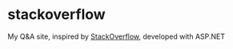 # stackoverflow

My Q&A site, inspired by [StackOverflow](www.stackoverflow.com), developed with ASP.NET
